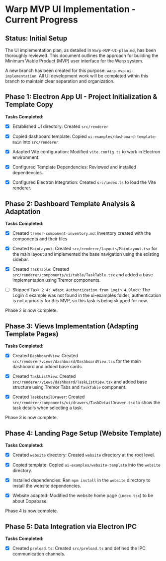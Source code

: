 # Warp MVP UI Implementation - Current Progress

## Status: Initial Setup

The UI implementation plan, as detailed in `Warp-MVP-UI-plan.md`, has been thoroughly reviewed. This document outlines the approach for building the Minimum Viable Product (MVP) user interface for the Warp system.

A new branch has been created for this purpose: `warp-mvp-ui-implementation`. All UI development work will be completed within this branch to maintain clear separation and organization.

## Phase 1: Electron App UI - Project Initialization & Template Copy

**Tasks Completed:**

-   [x] Established UI directory: Created `src/renderer`

-   [x] Copied dashboard template: Copied `ui-examples/dashboard-template-main` into `src/renderer`.

-   [x] Adapted Vite configuration: Modified `vite.config.ts` to work in Electron environment.

-   [x] Configured Template Dependencies: Reviewed and installed dependencies.

-   [x] Configured Electron Integration: Created `src/index.ts` to load the Vite renderer.

## Phase 2: Dashboard Template Analysis & Adaptation

**Tasks Completed:**

-   [x] Created `tremor-component-inventory.md`: Inventory created with the components and their files

-   [x] Created `MainLayout`: Created `src/renderer/layouts/MainLayout.tsx` for the main layout and implemented the base navigation using the existing sidebar.

-   [x] Created `TaskTable`: Created `src/renderer/components/ui/table/TaskTable.tsx` and added a base implementation using Tremor components.

-   [ ] Skipped `Task 2.4: Adapt Authentication from Login 4 Block`: The Login 4 example was not found in the ui-examples folder; authentication is not a priority for this MVP, so this task is being skipped for now.

Phase 2 is now complete. 


## Phase 3: Views Implementation (Adapting Template Pages)

**Tasks Completed:**

- [x] Created `DashboardView`: Created `src/renderer/views/dashboard/DashboardView.tsx` for the main dashboard and added base cards.

- [x] Created `TaskListView`: Created `src/renderer/views/dashboard/TaskListView.tsx` and added base structure using Tremor Tabs and `TaskTable` component.

- [x] Created `TaskDetailDrawer`: Created `src/renderer/components/ui/drawers/TaskDetailDrawer.tsx` to show the task details when selecting a task.

Phase 3 is now complete.

## Phase 4: Landing Page Setup (Website Template)

**Tasks Completed:**

- [x] Created `website` directory: Created `website` directory at the root level.
- [x] Copied template: Copied `ui-examples/website-template` into the `website` directory.


- [x] Installed dependencies: Ran `npm install` in the `website` directory to install the website dependencies.

- [x] Website adapted: Modified the website home page (`index.tsx`) to be about Dopabase.


Phase 4 is now complete.


## Phase 5: Data Integration via Electron IPC

**Tasks Completed:**

- [x] Created `preload.ts`: Created `src/preload.ts` and defined the IPC communication channels.




